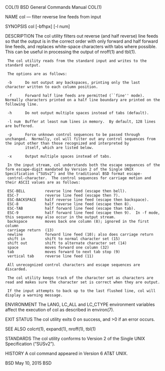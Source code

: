 COL(1)                                                                                BSD General Commands Manual                                                                               COL(1)

NAME
     col — filter reverse line feeds from input

SYNOPSIS
     col [-bfhpx] [-l num]

DESCRIPTION
     The col utility filters out reverse (and half reverse) line feeds so that the output is in the correct order with only forward and half forward line feeds, and replaces white-space characters
     with tabs where possible.  This can be useful in processing the output of nroff(1) and tbl(1).

     The col utility reads from the standard input and writes to the standard output.

     The options are as follows:

     -b      Do not output any backspaces, printing only the last character written to each column position.

     -f      Forward half line feeds are permitted (``fine'' mode).  Normally characters printed on a half line boundary are printed on the following line.

     -h      Do not output multiple spaces instead of tabs (default).

     -l num  Buffer at least num lines in memory.  By default, 128 lines are buffered.

     -p      Force unknown control sequences to be passed through unchanged.  Normally, col will filter out any control sequences from the input other than those recognized and interpreted by
             itself, which are listed below.

     -x      Output multiple spaces instead of tabs.

     In the input stream, col understands both the escape sequences of the form escape-digit mandated by Version 2 of the Single UNIX Specification (“SUSv2”) and the traditional BSD format escape-
     control-character.  The control sequences for carriage motion and their ASCII values are as follows:

     ESC-BELL         reverse line feed (escape then bell).
     ESC-7            reverse line feed (escape then 7).
     ESC-BACKSPACE    half reverse line feed (escape then backspace).
     ESC-8            half reverse line feed (escape then 8).
     ESC-TAB          half forward line feed (escape than tab).
     ESC-9            half forward line feed (escape then 9).  In -f mode, this sequence may also occur in the output stream.
     backspace        moves back one column (8); ignored in the first column
     carriage return  (13)
     newline          forward line feed (10); also does carriage return
     shift in         shift to normal character set (15)
     shift out        shift to alternate character set (14)
     space            moves forward one column (32)
     tab              moves forward to next tab stop (9)
     vertical tab     reverse line feed (11)

     All unrecognized control characters and escape sequences are discarded.

     The col utility keeps track of the character set as characters are read and makes sure the character set is correct when they are output.

     If the input attempts to back up to the last flushed line, col will display a warning message.

ENVIRONMENT
     The LANG, LC_ALL and LC_CTYPE environment variables affect the execution of col as described in environ(7).

EXIT STATUS
     The col utility exits 0 on success, and >0 if an error occurs.

SEE ALSO
     colcrt(1), expand(1), nroff(1), tbl(1)

STANDARDS
     The col utility conforms to Version 2 of the Single UNIX Specification (“SUSv2”).

HISTORY
     A col command appeared in Version 6 AT&T UNIX.

BSD                                                                                          May 10, 2015                                                                                          BSD
